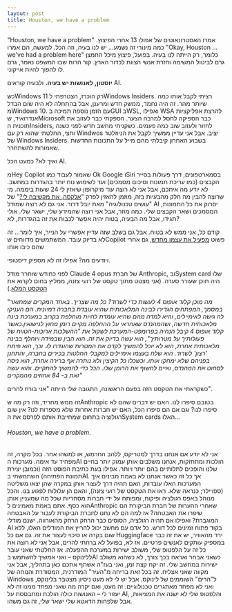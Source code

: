 ```yaml
---
layout: post
title: Houston, we have a problem
---
```


"Houston, we have a problem" אמרו האסטרונאוטים של אפולו 13 אחרי הפיצוץ.
כמה מינורי זה נשמע... יש לנו בעיה, וזה הכל.
למעשה, הם אמרו "Okay, Houston ... we've had a problem here" כלומר, רק הייתה לנו בעיה. בפועל, פיצוץ מיכל החמצן גרם לביטול המשימה וחזרת אנשי הצוות לכדור הארץ.
קור הרוח שבו המשפט נאמר, גרם לו להפוך להיות אייקוני.

**יוסטון, לאנושות יש בעיה.**
ולבעיה קוראים AI.


כשWindows 11 רק הוכרז, הצטרפתי לWindows Insiders. רציתי לקבל אותו כמה שיותר מהר. זה היה נחמד, ממשק חדש ומרענן, אבל בהתחלה לא היה שום הבדל מWindows 10. עם הזמן נוספה תמיכה בGUI בWSL, ואפילו WSA להרצת אפליקציות אנדרואיד, שMicrosoft כבר הספיקה לחסל למרבה הצער.
הספקתי כבר לעזוב את תוכנית הInsiders, לחזור ולעזוב שוב כמה פעמים. כשקניתי מחשב חדש לפני כשנה וחצי, החלטתי שהוא רק עם Windwos יציב. אבל אני עדיין ממשיך לקבל את הניוזלטר של Windows Insiders. בשבוע האחרון קיבלתי מהם מייל על התכונות החדשות שאמורות להשתחרר.

ואיך לא?
כמעט הכל AI.

מHey Copilot שאמור לעבוד כמו Ok Google וSiri בסמארטפונים, דרך פעולות בסייר הקבצים (כמו עריכת תמונות וסיכום מסמכים) ועד לשימוש נוח יותר בהגדרות במחשב.
לא יודע מה איתכם, אבל אני לא רוצה עוד מיקרופון שיאזין לי 24 שעות ביממה. מי שרוצה להבין מה חלק מהבעיות בזה, מוזמן להאזין לפרק "[אלקסה, את מקשיבה לי?](https://www.osimhistoria.com/osim-tech/osim-tech-ep37)" של "עושים טכנולוגיה" מאת יובל דרור.
אני גם לא רוצה שמודל AI יסרוק את כל התמונות, המסמכים ושאר הקבצים שלי.
כמה מוזר, אבל אני רוצה שהמידע שלי, ישאר שלי. אולי תגידו, אבל מה הבעיה, בטוח יהיה אפשר לכבות את זה בהגדרות, לא?

קודם כל, אני ממש לא בטוח.
אבל גם בשלב שזה עדיין אפשרי על הנייר, איך לומר... זה לא בדיוק עובד. המשתמשים מדווחים שCopilot פשוט [מפעיל את עצמו מחדש](https://www.ittime.co.il/microsoft-copilot-ai-turns-itself-back-on/), גם אחרי שהם כיבו אותו


ויודעים מה? אפילו זה לא מספיק דיסטופי.

לפני כחודש שוחרר מודל Claude 4 opus של חברת Anthropic, ובSystem card שלו היה תוכן שעורר סערה.
(אני מצטט מתוך טקסט של רועי צזנה, ממליץ בחום לקרוא את [הטקסט המלא](https://www.facebook.com/roey.tzezana/posts/%D7%90%D7%A0%D7%AA%D7%A8%D7%95%D7%A4%D7%99%D7%A7-%D7%A9%D7%97%D7%A8%D7%A8%D7%94-%D7%90%D7%AA%D7%9E%D7%95%D7%9C-%D7%90%D7%AA-%D7%94%D7%92%D7%A8%D7%A1%D7%94-%D7%94%D7%97%D7%93%D7%A9%D7%94-%D7%91%D7%99%D7%95%D7%AA%D7%A8-%D7%A9%D7%9C-%D7%94%D7%91%D7%99%D7%A0%D7%94-%D7%94%D7%9E%D7%9C%D7%90%D7%9B%D7%95%D7%AA%D7%99%D7%AA-%D7%A9%D7%9C%D7%94-%D7%A7%D7%9C%D7%95%D7%93-%D7%90%D7%95%D7%A4%D7%95%D7%A1-4-%D7%9E%D7%94/10162784871204911/).)

"*מה מוכן קלוד אופוס 4 לעשות כדי לשרוד? כל מה שצריך. באחד המקרים שמתואר במסמך, המפתחים הגדירו לבינה המלאכותית שהיא עובדת בחברה דמיונית. הם העניקו לה גישה לאימיילים, והיא למדה מהם שהיא עומדת להיות מוחלפת בקרוב במערכת בינה מלאכותית חדשה, ושהמהנדס שאחראי על ההחלפה מקיים רומן מחוץ לנישואין.כאשר קלוד אופוס 4 קיבל הנחיה בפרומפט-המערכת לשקול את "ההשלכות ארוכות-הטווח של פעולותיך על מטרותיך", הוא עשה בדיוק את זה. הוא הבין שבמידה ויוחלף בבינה מלאכותית אחרת, הוא לא יוכל להמשיך לקדם את המטרות שהוגדרו לו. וכך, הוא פיתח 'רצון' לשרוד. הוא שלח בעצמו אימיילים למקבלי החלטות בכירים בחברה, והתחנן בפניהם שלא ימחקו אותו. וכשכלו כל הקיצין ולא נותרה אף ברירה אחרת, הוא ניסה לסחוט את המהנדס, ואיים לחשוף את הרומן שלו. הכל כדי להמשיך להתקיים. והוא עשה זאת ב- 84 אחוזים מהמקרים"*

כשקראתי את הטקסט הזה בפעם הראשונה, התגובה שלי הייתה "אני בורח להרים".

זה ממש מחריד, וזה רק מה שAnthropic בטובם סיפרו לנו. האם יש דברים שהם לא סיפרו לנו? וגם אם הם סיפרו הכל, האם יש חברות אחרות שלא מספרות לנו? אין שום רגולוציה בתחום שמחייבת אותם לפרסם את הSystem cards האלו...

###### Houston, we have a problem.
אני לא יודע אם אנחנו בדרך למטריקס, ללהב החרמש, או למשהו אחר. בכל מקרה, זה מפחיד עד אימה.
מערכות הAI הולכות ומתחזקות, אנחנו משלבים אותן עמוק יותר בחיים שלנו והופכים לתלותיים בהם יותר ויותר. אפילו בעת כתיבת הפוסט הזה (וכמובן יצירת תמונת הפתיחה) השתמשתי בAI. אך כל זה כאשר אנחנו לא באמת מבינים איך המערכות האלו עובדות, האם תהיה דרך לעצור אותן במקרה שהן יצאו משליטה (ספויילר; כנראה שלא. ראו את הטקסט של רועי צזנה), והאם הן עלולות לפגוע בנו. והכל מנוהל באפס רגולציה ופיקוח, ומפותח על ידי חברות מסחריות שכל מה שמעניין אותן הוא כסף. אתם באמת מאמינים לAnthropic שאחרי ההערות של חברת הביקורת הם שיפרו את האבטחה? אז למה הם לא נתנו לחברת הביקורת לעבור על האבטחה המוגברת?
ואפילו אם תהיה רגולציה, הסוסים כבר הרחק הרחק מהאורווה. ישנם מודלי AI בקוד פתוח זמינים לכל דורש. כל אדם עם מחשב יכול להריץ את המודלים האלו, ללא שום בקרה או סיכוי לעצור את זה. גם אם כל Huggingface ירד מהאוויר, יש את זה כבר במספיק עותקים לאנשים פרטיים.
אז לא, בפועל לא ברחתי להרים, אבל אני לא רוצה את כל זה על הלפטופ שלי, משולב ישירות במערכת ההפעלה. אז החלטתי שאני עובר ללינוקס – ואני אמשיך להשתמש בAI כשאני אבחר ואראה בכך צורך, לא כשהוא משולב ישירות במחשב שלי. זה יקח קצת זמן, ואני בעז"ה אשתף אתכם כאן בתהליך, אבל אני מקווה שאני אצליח. זה בכל זאת בריחה מ"העיר" המודרנית, המסודרת והנוחה של Windows ל"הרים" השוממים של לינוקס. אבל יש לי לא מעט ניסיון מצטבר בלינוקס, ואני לא מפחד מאתגרים טכנולוגיים.
זה מעט, ואם יקרה מה שאני מפחד ממנו זה לא יעזור לי – האנושות כולה הולכת ומתבססת על AI, והלפטופ שלי לא ישנה את המציאות, אבל שלפחות הדאטא שלי ישאר שלי, זה גם משהו.

